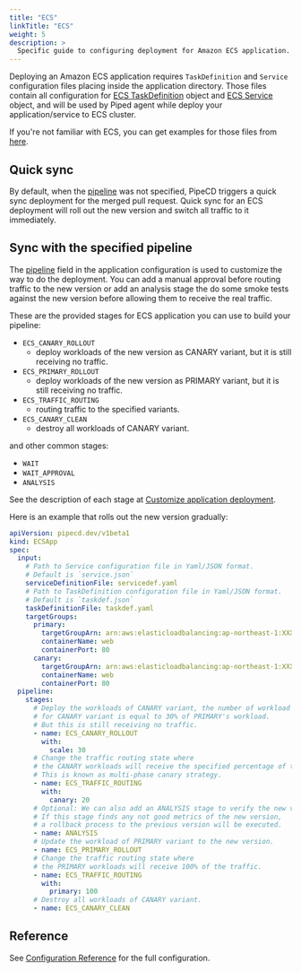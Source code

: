 ```yaml
---
title: "ECS"
linkTitle: "ECS"
weight: 5
description: >
  Specific guide to configuring deployment for Amazon ECS application.
---
```


Deploying an Amazon ECS application requires `TaskDefinition` and `Service` configuration files placing inside the application directory. Those files contain all configuration for [ECS TaskDefinition](https://docs.aws.amazon.com/AmazonECS/latest/developerguide/task_definitions.html) object and [ECS Service](https://docs.aws.amazon.com/AmazonECS/latest/developerguide/ecs_services.html) object, and will be used by Piped agent while deploy your application/service to ECS cluster.

If you're not familiar with ECS, you can get examples for those files from [here](/docs/examples/#ecs-applications).

## Quick sync

By default, when the [pipeline](/docs/user-guide/configuration-reference/#ecs-application) was not specified, PipeCD triggers a quick sync deployment for the merged pull request.
Quick sync for an ECS deployment will roll out the new version and switch all traffic to it immediately.

## Sync with the specified pipeline

The [pipeline](/docs/user-guide/configuration-reference/#ecs-application) field in the application configuration is used to customize the way to do the deployment.
You can add a manual approval before routing traffic to the new version or add an analysis stage the do some smoke tests against the new version before allowing them to receive the real traffic.

These are the provided stages for ECS application you can use to build your pipeline:

- `ECS_CANARY_ROLLOUT`
  - deploy workloads of the new version as CANARY variant, but it is still receiving no traffic.
- `ECS_PRIMARY_ROLLOUT`
  - deploy workloads of the new version as PRIMARY variant, but it is still receiving no traffic.
- `ECS_TRAFFIC_ROUTING`
  - routing traffic to the specified variants.
- `ECS_CANARY_CLEAN`
  - destroy all workloads of CANARY variant.

and other common stages:
- `WAIT`
- `WAIT_APPROVAL`
- `ANALYSIS`

See the description of each stage at [Customize application deployment](/docs/user-guide/managing-application/customize-application-deployment/).

Here is an example that rolls out the new version gradually:

``` yaml
apiVersion: pipecd.dev/v1beta1
kind: ECSApp
spec:
  input:
    # Path to Service configuration file in Yaml/JSON format.
    # Default is `service.json`
    serviceDefinitionFile: servicedef.yaml
    # Path to TaskDefinition configuration file in Yaml/JSON format.
    # Default is `taskdef.json`
    taskDefinitionFile: taskdef.yaml
    targetGroups:
      primary:
        targetGroupArn: arn:aws:elasticloadbalancing:ap-northeast-1:XXXX:targetgroup/ecs-canary-blue/YYYY
        containerName: web
        containerPort: 80
      canary:
        targetGroupArn: arn:aws:elasticloadbalancing:ap-northeast-1:XXXX:targetgroup/ecs-canary-green/YYYY
        containerName: web
        containerPort: 80
  pipeline:
    stages:
      # Deploy the workloads of CANARY variant, the number of workload
      # for CANARY variant is equal to 30% of PRIMARY's workload.
      # But this is still receiving no traffic.
      - name: ECS_CANARY_ROLLOUT
        with:
          scale: 30
      # Change the traffic routing state where
      # the CANARY workloads will receive the specified percentage of traffic.
      # This is known as multi-phase canary strategy.
      - name: ECS_TRAFFIC_ROUTING
        with:
          canary: 20
      # Optional: We can also add an ANALYSIS stage to verify the new version.
      # If this stage finds any not good metrics of the new version,
      # a rollback process to the previous version will be executed.
      - name: ANALYSIS
      # Update the workload of PRIMARY variant to the new version.
      - name: ECS_PRIMARY_ROLLOUT
      # Change the traffic routing state where
      # the PRIMARY workloads will receive 100% of the traffic.
      - name: ECS_TRAFFIC_ROUTING
        with:
          primary: 100
      # Destroy all workloads of CANARY variant.
      - name: ECS_CANARY_CLEAN
```

## Reference

See [Configuration Reference](/docs/user-guide/configuration-reference/#ecs-application) for the full configuration.
